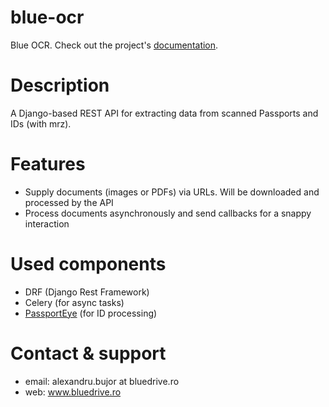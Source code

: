 # blue-ocr

Blue OCR. Check out the project's [documentation](http://alexandrubujor.github.io/blue-ocr/).

# Description

A Django-based REST API for extracting data from scanned Passports and IDs (with mrz).

# Features

* Supply documents (images or PDFs) via URLs. Will be downloaded and processed by the API
* Process documents asynchronously and send callbacks for a snappy interaction

# Used components

* DRF (Django Rest Framework)
* Celery (for async tasks)
* [PassportEye](https://github.com/konstantint/PassportEye) (for ID processing)

# Contact & support

* email: alexandru.bujor at bluedrive.ro
* web: www.bluedrive.ro







